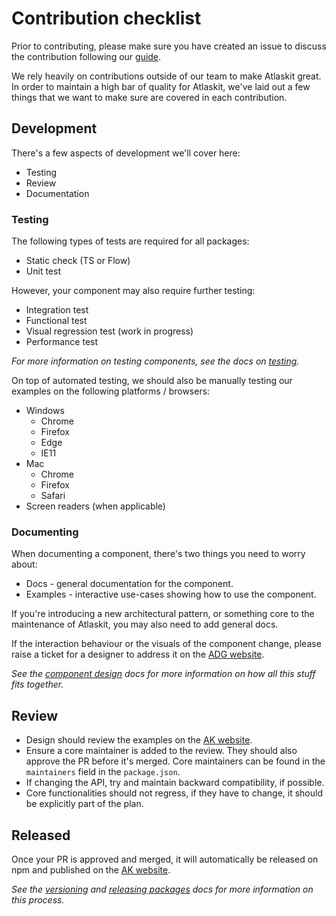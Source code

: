# Contribution checklist

Prior to contributing, please make sure you have created an issue to discuss the contribution following our [guide](./contributing).

We rely heavily on contributions outside of our team to make Atlaskit great. In order to maintain a high bar of quality for Atlaskit, we've laid out a few things that we want to make sure are covered in each contribution.

## Development

There's a few aspects of development we'll cover here:

* Testing
* Review
* Documentation

### Testing

The following types of tests are required for all packages:

* Static check (TS or Flow)
* Unit test

However, your component may also require further testing:

* Integration test
* Functional test
* Visual regression test (work in progress)
* Performance test

_For more information on testing components, see the docs on [testing](./testing)._

On top of automated testing, we should also be manually testing our examples on the following platforms / browsers:

* Windows
  * Chrome
  * Firefox
  * Edge
  * IE11
* Mac
  * Chrome
  * Firefox
  * Safari
* Screen readers (when applicable)
    
### Documenting

When documenting a component, there's two things you need to worry about:

* Docs - general documentation for the component.
* Examples - interactive use-cases showing how to use the component.

If you're introducing a new architectural pattern, or something core to the maintenance of Atlaskit, you may also need to add general docs.

If the interaction behaviour or the visuals of the component change, please raise a ticket for a designer to address it on the [ADG website](https://atlassian.design/). 

_See the [component design](./component-design) docs for more information on how all this stuff fits together._

## Review

* Design should review the examples on the [AK website](http://atlaskit.atlassian.com/).
* Ensure a core maintainer is added to the review. They should also approve the PR before it's merged. Core maintainers can be found in the `maintainers` field in the `package.json`.
* If changing the API, try and maintain backward compatibility, if possible.
* Core functionalities should not regress, if they have to change, it should be explicitly part of the plan.

## Released

Once your PR is approved and merged, it will automatically be released on npm and published on the [AK website](http://atlaskit.atlassian.com/).

_See the [versioning](./versioning) and [releasing packages](./releasing-packages) docs for more information on this process._
